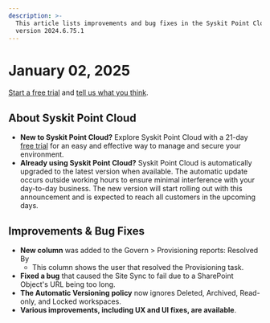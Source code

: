 ```yaml
---
description: >-
  This article lists improvements and bug fixes in the Syskit Point Cloud
  version 2024.6.75.1
---
```


# January 02, 2025

[Start a free trial](https://www.syskit.com/products/point/free-trial/) and [tell us what you think](https://www.syskit.com/company/contact-us/).

## About Syskit Point Cloud

* **New to Syskit Point Cloud?** Explore Syskit Point Cloud with a 21-day [free trial](https://www.syskit.com/products/point/free-trial/) for an easy and effective way to manage and secure your environment.
* **Already using Syskit Point Cloud?** Syskit Point Cloud is automatically upgraded to the latest version when available. The automatic update occurs outside working hours to ensure minimal interference with your day-to-day business. The new version will start rolling out with this announcement and is expected to reach all customers in the upcoming days.

## Improvements & Bug Fixes

* **New column** was added to the Govern > Provisioning  reports: Resolved By
  * This column shows the user that resolved the Provisioning task.
* **Fixed a bug** that caused the Site Sync to fail due to a SharePoint Object's URL being too long.
* **The Automatic Versioning policy** now ignores Deleted, Archived, Read-only, and Locked workspaces.
* **Various improvements, including UX and UI fixes, are available**.
